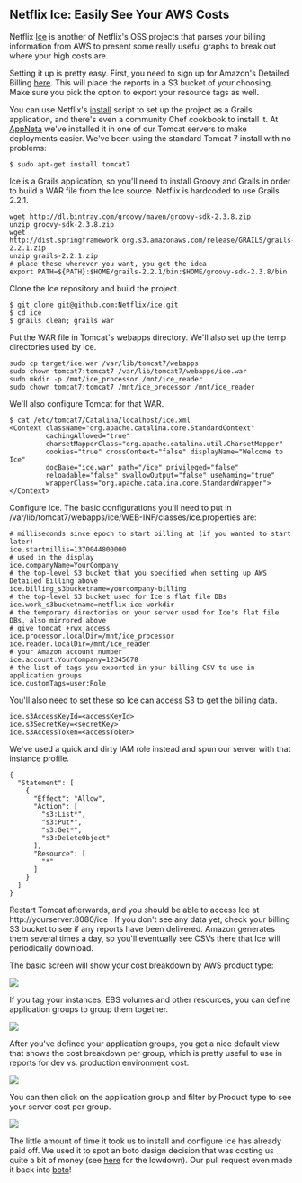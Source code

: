 ## Netflix Ice: Easily See Your AWS Costs ##

Netflix [Ice](https://github.com/netflix/ice) is another of Netflix's OSS projects that parses your billing information from AWS to present some really useful graphs to break out where your high costs are.

Setting it up is pretty easy.  First, you need to sign up for Amazon's Detailed Billing [here](http://docs.aws.amazon.com/awsaccountbilling/latest/aboutv2/detailed-billing-reports.html).  This will place the reports in a S3 bucket of your choosing.  Make sure you pick the option to export your resource tags as well.

You can use Netflix's [install](https://github.com/Netflix/ice/blob/master/install.sh) script to set up the project as a Grails application, and there's even a community Chef cookbook to install it.  At [AppNeta](http://www.appneta.com/) we've installed it in one of our Tomcat servers to make deployments easier.  We've been using the standard Tomcat 7 install with no problems:
```
$ sudo apt-get install tomcat7
```

Ice is a Grails application, so you'll need to install Groovy and Grails in order to build a WAR file from the Ice source.  Netflix is hardcoded to use Grails 2.2.1.
```
wget http://dl.bintray.com/groovy/maven/groovy-sdk-2.3.8.zip
unzip groovy-sdk-2.3.8.zip
wget http://dist.springframework.org.s3.amazonaws.com/release/GRAILS/grails-2.2.1.zip
unzip grails-2.2.1.zip
# place these wherever you want, you get the idea
export PATH=${PATH}:$HOME/grails-2.2.1/bin:$HOME/groovy-sdk-2.3.8/bin
```

Clone the Ice repository and build the project.
```
$ git clone git@github.com:Netflix/ice.git
$ cd ice
$ grails clean; grails war
```

Put the WAR file in Tomcat's webapps directory.  We'll also set up the temp directories used by Ice.
```
sudo cp target/ice.war /var/lib/tomcat7/webapps
sudo chown tomcat7:tomcat7 /var/lib/tomcat7/webapps/ice.war
sudo mkdir -p /mnt/ice_processor /mnt/ice_reader
sudo chown tomcat7:tomcat7 /mnt/ice_processor /mnt/ice_reader
```

We'll also configure Tomcat for that WAR.

```
$ cat /etc/tomcat7/Catalina/localhost/ice.xml
<Context className="org.apache.catalina.core.StandardContext"
         cachingAllowed="true"
         charsetMapperClass="org.apache.catalina.util.CharsetMapper"
         cookies="true" crossContext="false" displayName="Welcome to Ice"
         docBase="ice.war" path="/ice" privileged="false"
         reloadable="false" swallowOutput="false" useNaming="true"
         wrapperClass="org.apache.catalina.core.StandardWrapper">
</Context>
```

Configure Ice.  The basic configurations you'll need to put in /var/lib/tomcat7/webapps/ice/WEB-INF/classes/ice.properties are:

```
# milliseconds since epoch to start billing at (if you wanted to start later)
ice.startmillis=1370044800000
# used in the display
ice.companyName=YourCompany
# the top-level S3 bucket that you specified when setting up AWS Detailed Billing above 
ice.billing_s3bucketname=yourcompany-billing
# the top-level S3 bucket used for Ice's flat file DBs
ice.work_s3bucketname=netflix-ice-workdir
# the temporary directories on your server used for Ice's flat file DBs, also mirrored above
# give tomcat +rwx access
ice.processor.localDir=/mnt/ice_processor
ice.reader.localDir=/mnt/ice_reader
# your Amazon account number
ice.account.YourCompany=12345678
# the list of tags you exported in your billing CSV to use in application groups
ice.customTags=user:Role
```

You'll also need to set these so Ice can access S3 to get the billing data.
```
ice.s3AccessKeyId=<accessKeyId>
ice.s3SecretKey=<secretKey>
ice.s3AccessToken=<accessToken>
```
We've used a quick and dirty IAM role instead and spun our server with that instance profile.
```
{
  "Statement": [
    {
      "Effect": "Allow",
      "Action": [
        "s3:List*",
        "s3:Put*",
        "s3:Get*",
        "s3:DeleteObject"
      ],
      "Resource": [
        "*"
      ]
    }
  ]
}
```

Restart Tomcat afterwards, and you should be able to access Ice at http://yourserver:8080/ice .  If you don't see any data yet, check your billing S3 bucket to see if any reports have been delivered.  Amazon generates them several times a day, so you'll eventually see CSVs there that Ice will periodically download.

The basic screen will show your cost breakdown by AWS product type:

![](https://raw.github.com/jessedavis/writings/master/images/basic_resource_breakdown.png)

If you tag your instances, EBS volumes and other resources, you can define application groups to group them together.

![](https://raw.github.com/jessedavis/writings/master/images/application_group_menu.png)

After you've defined your application groups, you get a nice default view that shows the cost breakdown per group, which is pretty useful to use in reports for dev vs. production environment cost.

![](https://raw.github.com/jessedavis/writings/master/images/application_group_list.png)

You can then click on the application group and filter by Product type to see your server cost per group.

![](https://raw.github.com/jessedavis/writings/master/images/resource_group_instance_cost.png)

The little amount of time it took us to install and configure Ice has already paid off.  We used it to spot an boto design decision that was costing us quite a bit of money (see [here](http://www.appneta.com/blog/s3-list-get-bucket-default/) for the lowdown).  Our pull request even made it back into [boto](http://boto.readthedocs.org/en/latest/releasenotes/v2.25.0.html)!
